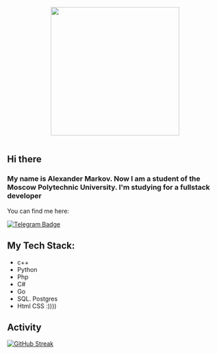 <div id="header" align="center">
  <img src="https://media.giphy.com/media/PTBVMsYIOB0SBP4MVe/giphy-downsized.gif" width="300"/>
  <p></p>
  <img src="https://komarev.com/ghpvc/?username=moxicom&style=flat-square&color=red" alt=""/>
</div>

## Hi there
### My name is Alexander Markov. Now I am a student of the Moscow Polytechnic University. I'm studying for a fullstack developer
You can find me here:

<div id="badges">
  <a href="https://t.me/moxtoroboan" target="_blank">
    <img src="https://img.shields.io/badge/telegram-white?logo=telegram&color=white" alt="Telegram Badge"/>
  </a>
</div>

## My Tech Stack:
 - c++
 - Python
 - Php
 - C#
 - Go
 - SQL. Postgres
 - Html CSS :))))
 
## Activity
[![GitHub Streak](http://github-readme-streak-stats.herokuapp.com?user=moxicom&theme=dark&background=000000)](https://git.io/streak-stats)
<!--
**moxicom/moxicom** is a ✨ _special_ ✨ repository because its `README.md` (this file) appears on your GitHub profile.

Here are some ideas to get you started:

- 🔭 I’m currently working on ...
- 🌱 I’m currently learning ...
- 👯 I’m looking to collaborate on ...
- 🤔 I’m looking for help with ...
- 💬 Ask me about ...
- 📫 How to reach me: ...
- 😄 Pronouns: ...
- ⚡ Fun fact: ...
-->
